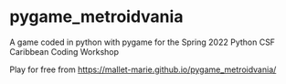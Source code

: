 # pygame_metroidvania
A game coded in python with pygame for the Spring 2022 Python CSF Caribbean Coding Workshop

Play for free from https://mallet-marie.github.io/pygame_metroidvania/
